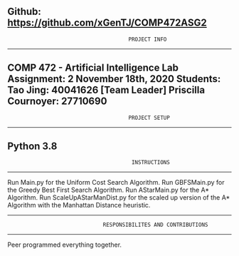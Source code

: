 Github: https://github.com/xGenTJ/COMP472ASG2
-----------------------------------------------------------------------------------------------------------------
                                          PROJECT INFO
-----------------------------------------------------------------------------------------------------------------
COMP 472 -  Artificial Intelligence
Lab Assignment: 2
November 18th, 2020
Students:  Tao Jing:	40041626						[Team Leader]
           Priscilla Cournoyer: 27710690
-----------------------------------------------------------------------------------------------------------------
                                          PROJECT SETUP
-----------------------------------------------------------------------------------------------------------------
Python 3.8
-----------------------------------------------------------------------------------------------------------------
                                           INSTRUCTIONS
-----------------------------------------------------------------------------------------------------------------  
Run Main.py for the Uniform Cost Search Algorithm.
Run GBFSMain.py for the Greedy Best First Search Algorithm.
Run AStarMain.py for the A* Algorithm.
Run ScaleUpAStarManDist.py for the scaled up version of the A* Algorithm with the Manhattan Distance heuristic.


-----------------------------------------------------------------------------------------------------------------
                                  RESPONSIBILITES AND CONTRIBUTIONS
-----------------------------------------------------------------------------------------------------------------  
Peer programmed everything together.

